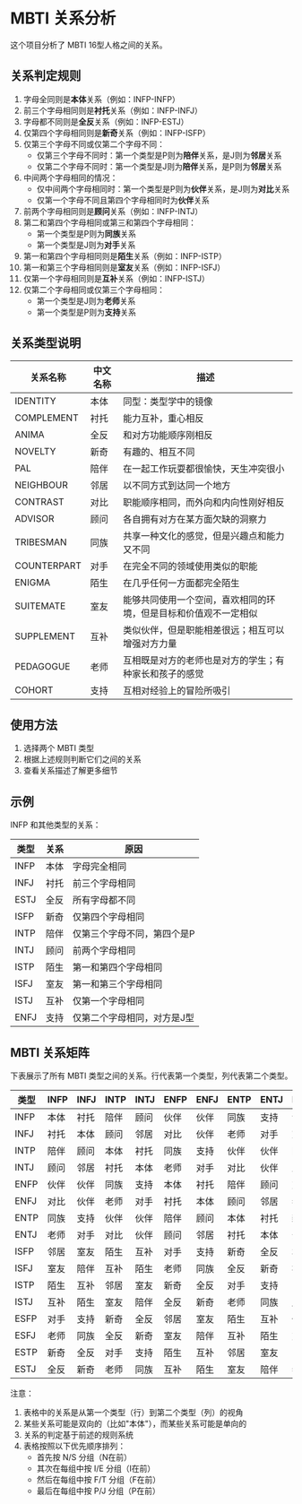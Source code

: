 # MBTI 关系分析

这个项目分析了 MBTI 16型人格之间的关系。

## 关系判定规则

1. 字母全同则是**本体**关系（例如：INFP-INFP）
2. 前三个字母相同则是**衬托**关系（例如：INFP-INFJ）
3. 字母都不同则是**全反**关系（例如：INFP-ESTJ）
4. 仅第四个字母相同则是**新奇**关系（例如：INFP-ISFP）
5. 仅第三个字母不同或仅第二个字母不同：
   - 仅第三个字母不同时：第一个类型是P则为**陪伴**关系，是J则为**邻居**关系
   - 仅第二个字母不同时：第一个类型是J则为**陪伴**关系，是P则为**邻居**关系
6. 中间两个字母相同的情况：
   - 仅中间两个字母相同时：第一个类型是P则为**伙伴**关系，是J则为**对比**关系
   - 仅第一个字母不同且第四个字母相同时为**伙伴**关系
7. 前两个字母相同则是**顾问**关系（例如：INFP-INTJ）
8. 第二和第四个字母相同或第三和第四个字母相同：
   - 第一个类型是P则为**同族**关系
   - 第一个类型是J则为**对手**关系
9. 第一和第四个字母相同则是**陌生**关系（例如：INFP-ISTP）
10. 第一和第三个字母相同则是**室友**关系（例如：INFP-ISFJ）
11. 仅第一个字母相同则是**互补**关系（例如：INFP-ISTJ）
12. 仅第二个字母相同或仅第三个字母相同：
    - 第一个类型是J则为**老师**关系
    - 第一个类型是P则为**支持**关系

## 关系类型说明

| 关系名称 | 中文名称 | 描述 |
|---------|---------|------|
| IDENTITY | 本体 | 同型：类型学中的镜像 |
| COMPLEMENT | 衬托 | 能力互补，重心相反 |
| ANIMA | 全反 | 和对方功能顺序刚相反 |
| NOVELTY | 新奇 | 有趣的、相互不同 |
| PAL | 陪伴 | 在一起工作玩耍都很愉快，天生冲突很小 |
| NEIGHBOUR | 邻居 | 以不同方式到达同一个地方 |
| CONTRAST | 对比 | 职能顺序相同，而外向和内向性刚好相反 |
| ADVISOR | 顾问 | 各自拥有对方在某方面欠缺的洞察力 |
| TRIBESMAN | 同族 | 共享一种文化的感觉，但是兴趣点和能力又不同 |
| COUNTERPART | 对手 | 在完全不同的领域使用类似的职能 |
| ENIGMA | 陌生 | 在几乎任何一方面都完全陌生 |
| SUITEMATE | 室友 | 能够共同使用一个空间，喜欢相同的环境，但是目标和价值观不一定相似 |
| SUPPLEMENT | 互补 | 类似伙伴，但是职能相差很远；相互可以增强对方力量 |
| PEDAGOGUE | 老师 | 互相既是对方的老师也是对方的学生；有种家长和孩子的感觉 |
| COHORT | 支持 | 互相对经验上的冒险所吸引 |

## 使用方法

1. 选择两个 MBTI 类型
2. 根据上述规则判断它们之间的关系
3. 查看关系描述了解更多细节

## 示例

INFP 和其他类型的关系：

| 类型 | 关系 | 原因 |
|-----|------|------|
| INFP | 本体 | 字母完全相同 |
| INFJ | 衬托 | 前三个字母相同 |
| ESTJ | 全反 | 所有字母都不同 |
| ISFP | 新奇 | 仅第四个字母相同 |
| INTP | 陪伴 | 仅第三个字母不同，第四个是P |
| INTJ | 顾问 | 前两个字母相同 |
| ISTP | 陌生 | 第一和第四个字母相同 |
| ISFJ | 室友 | 第一和第三个字母相同 |
| ISTJ | 互补 | 仅第一个字母相同 |
| ENFJ | 支持 | 仅第二个字母相同，对方是J型 | 

## MBTI 关系矩阵

下表展示了所有 MBTI 类型之间的关系。行代表第一个类型，列代表第二个类型。

| 类型 | INFP | INFJ | INTP | INTJ | ENFP | ENFJ | ENTP | ENTJ | ISFP | ISFJ | ISTP | ISTJ | ESFP | ESFJ | ESTP | ESTJ |
|------|------|------|------|------|------|------|------|------|------|------|------|------|------|------|------|------|
| INFP | 本体 | 衬托 | 陪伴 | 顾问 | 伙伴 | 伙伴 | 同族 | 支持 | 邻居 | 室友 | 陌生 | 互补 | 对手 | 支持 | 新奇 | 全反 |
| INFJ | 衬托 | 本体 | 顾问 | 邻居 | 对比 | 伙伴 | 老师 | 对手 | 室友 | 陪伴 | 互补 | 陌生 | 老师 | 同族 | 全反 | 新奇 |
| INTP | 陪伴 | 顾问 | 本体 | 衬托 | 同族 | 支持 | 伙伴 | 伙伴 | 陌生 | 互补 | 邻居 | 室友 | 新奇 | 全反 | 对手 | 支持 |
| INTJ | 顾问 | 邻居 | 衬托 | 本体 | 老师 | 对手 | 对比 | 伙伴 | 互补 | 陌生 | 室友 | 陪伴 | 全反 | 新奇 | 老师 | 同族 |
| ENFP | 伙伴 | 伙伴 | 同族 | 支持 | 本体 | 衬托 | 陪伴 | 顾问 | 对手 | 支持 | 新奇 | 全反 | 邻居 | 室友 | 陌生 | 互补 |
| ENFJ | 对比 | 伙伴 | 老师 | 对手 | 衬托 | 本体 | 顾问 | 邻居 | 老师 | 同族 | 全反 | 新奇 | 室友 | 陪伴 | 互补 | 陌生 |
| ENTP | 同族 | 支持 | 伙伴 | 伙伴 | 陪伴 | 顾问 | 本体 | 衬托 | 新奇 | 全反 | 对手 | 支持 | 陌生 | 互补 | 邻居 | 室友 |
| ENTJ | 老师 | 对手 | 对比 | 伙伴 | 顾问 | 邻居 | 衬托 | 本体 | 全反 | 新奇 | 老师 | 同族 | 互补 | 陌生 | 室友 | 陪伴 |
| ISFP | 邻居 | 室友 | 陌生 | 互补 | 对手 | 支持 | 新奇 | 全反 | 本体 | 衬托 | 陪伴 | 顾问 | 伙伴 | 伙伴 | 同族 | 支持 |
| ISFJ | 室友 | 陪伴 | 互补 | 陌生 | 老师 | 同族 | 全反 | 新奇 | 衬托 | 本体 | 顾问 | 邻居 | 对比 | 伙伴 | 老师 | 对手 |
| ISTP | 陌生 | 互补 | 邻居 | 室友 | 新奇 | 全反 | 对手 | 支持 | 陪伴 | 顾问 | 本体 | 衬托 | 同族 | 支持 | 伙伴 | 伙伴 |
| ISTJ | 互补 | 陌生 | 室友 | 陪伴 | 全反 | 新奇 | 老师 | 同族 | 顾问 | 邻居 | 衬托 | 本体 | 老师 | 对手 | 对比 | 伙伴 |
| ESFP | 对手 | 支持 | 新奇 | 全反 | 邻居 | 室友 | 陌生 | 互补 | 伙伴 | 伙伴 | 同族 | 支持 | 本体 | 衬托 | 陪伴 | 顾问 |
| ESFJ | 老师 | 同族 | 全反 | 新奇 | 室友 | 陪伴 | 互补 | 陌生 | 对比 | 伙伴 | 老师 | 对手 | 衬托 | 本体 | 顾问 | 邻居 |
| ESTP | 新奇 | 全反 | 对手 | 支持 | 陌生 | 互补 | 邻居 | 室友 | 同族 | 支持 | 伙伴 | 伙伴 | 陪伴 | 顾问 | 本体 | 衬托 |
| ESTJ | 全反 | 新奇 | 老师 | 同族 | 互补 | 陌生 | 室友 | 陪伴 | 老师 | 对手 | 对比 | 伙伴 | 顾问 | 邻居 | 衬托 | 本体 |

注意：
1. 表格中的关系是从第一个类型（行）到第二个类型（列）的视角
2. 某些关系可能是双向的（比如"本体"），而某些关系可能是单向的
3. 关系的判定基于前述的规则系统
4. 表格按照以下优先顺序排列：
   - 首先按 N/S 分组（N在前）
   - 其次在每组中按 I/E 分组（I在前）
   - 然后在每组中按 F/T 分组（F在前）
   - 最后在每组中按 P/J 分组（P在前）